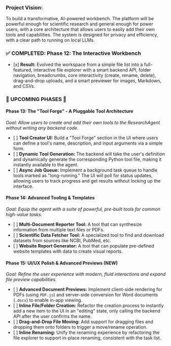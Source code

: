 ### Project Vision:

To build a transformative, AI-powered workbench. The platform will be powerful enough for scientific research and general enough for power users, with a core architecture that allows users to easily add their own tools and capabilities. The system is designed for privacy and efficiency, with a clear path to running on local LLMs.

### ✅ COMPLETED: Phase 12: The Interactive Workbench

-   \[x\] **Result:** Evolved the workspace from a simple file list into a full-featured, interactive file explorer with a smart backend API, folder navigation, breadcrumbs, core interactivity (create, rename, delete), drag-and-drop uploads, and a smart previewer for images, Markdown, and CSVs.

### 🚀 UPCOMING PHASES 🚀

#### Phase 13: The "Tool Forge" - A Pluggable Tool Architecture

_Goal: Allow users to create and add their own tools to the ResearchAgent without writing any backend code._

-   \[ \] **Tool Creator UI:** Build a "Tool Forge" section in the UI where users can define a tool's name, description, and input arguments via a simple form.
-   \[ \] **Dynamic Tool Generation:** The backend will take the user's definition and dynamically generate the corresponding Python tool file, making it instantly available to the agent.
-   \[ \] **Async Job Queue:** Implement a background task queue to handle tools marked as "long-running." The UI will poll for status updates, allowing users to track progress and get results without locking up the interface.

#### Phase 14: Advanced Tooling & Templates

_Goal: Equip the agent with a suite of powerful, pre-built tools for common high-value tasks._

-   \[ \] **Multi-Document Reporter Tool:** A tool that can synthesize information from multiple text files or PDFs.
-   \[ \] **Scientific Data Fetcher Tool:** A specialized tool to find and download datasets from sources like NCBI, PubMed, etc.
-   \[ \] **Website Report Generator:** A tool that can populate pre-defined website templates with data to create visual reports.

#### Phase 15: UI/UX Polish & Advanced Previews (NEW)

_Goal: Refine the user experience with modern, fluid interactions and expand file preview capabilities._

-   \[ \] **Advanced Document Previews:** Implement client-side rendering for PDFs (using `PDF.js`) and server-side conversion for Word documents (`.docx`) to enable in-app viewing.
-   \[ \] **Inline File/Folder Creation:** Refactor the creation process to instantly add a new item to the UI in an "editing" state, only calling the backend API after the user confirms the name.
-   \[ \] **Drag-and-Drop File Moving:** Add support for dragging files and dropping them onto folders to trigger a move/rename operation.
-   \[ \] **Inline Renaming:** Unify the renaming experience by refactoring the file explorer to support in-place renaming, consistent with the task list.
